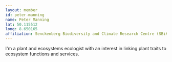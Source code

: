 ```yaml
---
layout: member
id: peter-manning
name: Peter Manning
lat: 50.115512
long: 8.650165
affiliation: Senckenberg Biodiversity and Climate Research Centre (SBiK-F), Frankfurt, Germany
---
```

I'm a plant and ecosystems ecologist with an interest in linking plant traits to ecosystem functions and services. 
